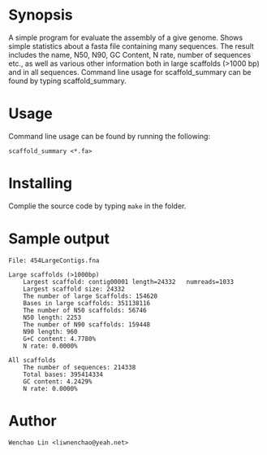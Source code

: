 # Synopsis

A simple program for evaluate the assembly of a give genome. Shows simple statistics about a fasta file containing many sequences. The result includes the name, N50, N90, GC Content, N rate, number of sequences etc., as well as various other information both in large scaffolds (>1000 bp) and in all sequences. Command line usage for scaffold_summary can be found by typing scaffold_summary. 

# Usage

Command line usage can be found by running the following:

`scaffold_summary <*.fa>`

# Installing

Complie the source code by typing `make` in the  folder.

# Sample output


```
File: 454LargeContigs.fna

Large scaffolds (>1000bp)
	Largest scaffold: contig00001 length=24332   numreads=1033
	Largest scaffold size: 24332
	The number of large Scaffolds: 154620
	Bases in large scaffolds: 351138116
	The number of N50 scaffolds: 56746
	N50 length: 2253
	The number of N90 scaffolds: 159448
	N90 length: 960
	G+C content: 4.7780%
	N rate: 0.0000%

All scaffolds
	The number of sequences: 214338
	Total bases: 395414334
	GC content: 4.2429%
	N rate: 0.0000%
```

# Author

	Wenchao Lin <liwnenchao@yeah.net>
